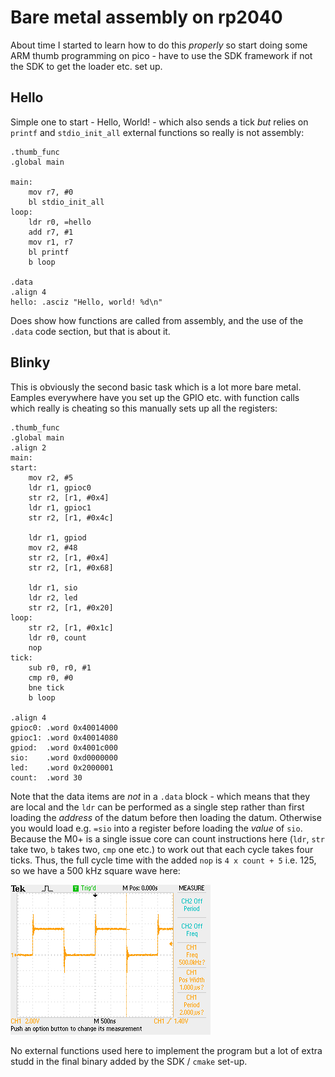 # Bare metal assembly on rp2040

About time I started to learn how to do this _properly_ so start doing some ARM thumb programming on pico - have to use the SDK framework if not the SDK to get the loader etc. set up.

## Hello

Simple one to start - Hello, World! - which also sends a tick _but_ relies on `printf` and `stdio_init_all` external functions so really is not assembly:

```assembly
.thumb_func
.global main

main:
    mov r7, #0
    bl stdio_init_all
loop:
    ldr r0, =hello
    add r7, #1
    mov r1, r7
    bl printf
    b loop

.data
.align 4
hello: .asciz "Hello, world! %d\n"
```

Does show how functions are called from assembly, and the use of the `.data` code section, but that is about it.

## Blinky

This is obviously the second basic task which is a lot more bare metal. Eamples everywhere have you set up the GPIO etc. with function calls which really is cheating so this manually sets up all the registers:

```assembly
.thumb_func
.global main
.align 2
main:
start:
    mov r2, #5
    ldr r1, gpioc0
    str r2, [r1, #0x4]
    ldr r1, gpioc1
    str r2, [r1, #0x4c]

    ldr r1, gpiod
    mov r2, #48
    str r2, [r1, #0x4]
    str r2, [r1, #0x68]

    ldr r1, sio
    ldr r2, led
    str r2, [r1, #0x20]
loop:
    str r2, [r1, #0x1c]
    ldr r0, count
    nop
tick:
    sub r0, r0, #1
    cmp r0, #0
    bne tick
    b loop

.align 4
gpioc0: .word 0x40014000
gpioc1: .word 0x40014080
gpiod:  .word 0x4001c000
sio:    .word 0xd0000000
led:    .word 0x2000001
count:  .word 30
```

Note that the data items are _not_ in a `.data` block - which means that they are local and the `ldr` can be performed as a single step rather than first loading the _address_ of the datum before then loading the datum. Otherwise you would load e.g. `=sio` into a register before loading the _value_ of `sio`. Because the M0+ is a single issue core can count instructions here (`ldr`, `str` take two, `b` takes two, `cmp` one etc.) to work out that each cycle takes four ticks. Thus, the full cycle time with the added `nop` is `4 x count + 5` i.e. 125, so we have a 500 kHz square wave here:

![Square wave on scope, 1µs](./asm_sqr.png)

No external functions used here to implement the program but a lot of extra studd in the final binary added by the SDK / `cmake` set-up.
